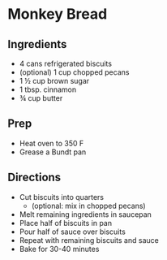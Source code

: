 # Monkey Bread

## Ingredients

- 4 cans refrigerated biscuits
- (optional) 1 cup chopped pecans
- 1 ½ cup brown sugar
- 1 tbsp. cinnamon
- ¾ cup butter

## Prep

- Heat oven to 350 F
- Grease a Bundt pan

## Directions

- Cut biscuits into quarters
  - (optional: mix in chopped pecans)
- Melt remaining ingredients in saucepan
- Place half of biscuits in pan
- Pour half of sauce over biscuits
- Repeat with remaining biscuits and sauce
- Bake for 30-40 minutes
